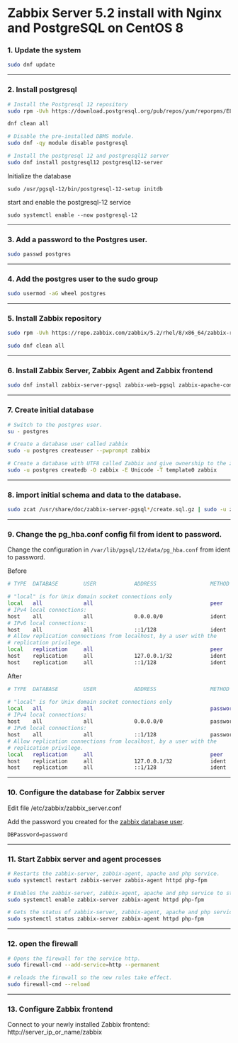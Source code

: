 # Zabbix Server 5.2 install with Nginx and PostgreSQL on CentOS 8

### 1. Update the system

```bash
sudo dnf update
```

--------

### 2. Install postgresql

```bash
# Install the Postgresql 12 repository
sudo rpm -Uvh https://download.postgresql.org/pub/repos/yum/reporpms/EL-8-x86_64/pgdg-redhat-repo-latest.noarch.rpm

dnf clean all

# Disable the pre-installed DBMS module.
sudo dnf -qy module disable postgresql

# Install the postgresql 12 and postgresql12 server
sudo dnf install postgresql12 postgresql12-server
```

Initialize the database

```
sudo /usr/pgsql-12/bin/postgresql-12-setup initdb
```

start and enable the postgresql-12 service

```
sudo systemctl enable --now postgresql-12
```

--------

### 3. Add a password to the Postgres user.

```bash
sudo passwd postgres
```

--------

### 4. Add the postgres user to the sudo group

```bash
sudo usermod -aG wheel postgres
```

--------

### 5. Install Zabbix repository

```bash
sudo rpm -Uvh https://repo.zabbix.com/zabbix/5.2/rhel/8/x86_64/zabbix-release-5.2-1.el8.noarch.rpm

sudo dnf clean all
```

--------

### 6. Install Zabbix Server, Zabbix Agent and Zabbix frontend

```bash
sudo dnf install zabbix-server-pgsql zabbix-web-pgsql zabbix-apache-conf zabbix-agent
```

--------

### 7. Create initial database

```bash
# Switch to the postgres user.
su - postgres

# Create a database user called zabbix
sudo -u postgres createuser --pwprompt zabbix

# Create a database with UTF8 called Zabbix and give ownership to the zabbix user created before
sudo -u postgres createdb -O zabbix -E Unicode -T template0 zabbix
```

--------

### 8. import initial schema and data to the database.

```bash
sudo zcat /usr/share/doc/zabbix-server-pgsql*/create.sql.gz | sudo -u zabbix psql zabbix
```

--------

### 9. Change the pg_hba.conf config fil from ident to password.

Change the configuration in `/var/lib/pgsql/12/data/pg_hba.conf` from ident to password.

Before
```bash
# TYPE  DATABASE        USER            ADDRESS                 METHOD

# "local" is for Unix domain socket connections only
local   all             all                                     peer
# IPv4 local connections:
host    all             all             0.0.0.0/0               ident
# IPv6 local connections:
host    all             all             ::1/128                 ident
# Allow replication connections from localhost, by a user with the
# replication privilege.
local   replication     all                                     peer
host    replication     all             127.0.0.1/32            ident
host    replication     all             ::1/128                 ident
```

After
```bash
# TYPE  DATABASE        USER            ADDRESS                 METHOD

# "local" is for Unix domain socket connections only
local   all             all                                     password
# IPv4 local connections:
host    all             all             0.0.0.0/0               password
# IPv6 local connections:
host    all             all             ::1/128                 password
# Allow replication connections from localhost, by a user with the
# replication privilege.
local   replication     all                                     peer
host    replication     all             127.0.0.1/32            ident
host    replication     all             ::1/128                 ident
```

------

### 10. Configure the database for Zabbix server

Edit file /etc/zabbix/zabbix_server.conf

Add the password you created for the [zabbix database user](###7.-Create-initial-database).

```
DBPassword=password
```

--------

### 11. Start Zabbix server and agent processes

```bash
# Restarts the zabbix-server, zabbix-agent, apache and php service.
sudo systemctl restart zabbix-server zabbix-agent httpd php-fpm

# Enables the zabbix-server, zabbix-agent, apache and php service to start automatically after a reboot.
sudo systemctl enable zabbix-server zabbix-agent httpd php-fpm

# Gets the status of zabbix-server, zabbix-agent, apache and php service.
sudo systemctl status zabbix-server zabbix-agent httpd php-fpm
```

--------

### 12. open the firewall

```bash
# Opens the firewall for the service http.
sudo firewall-cmd --add-service=http --permanent

# reloads the firewall so the new rules take effect.
sudo firewall-cmd --reload
```

--------

### 13. Configure Zabbix frontend

Connect to your newly installed Zabbix frontend: http://server_ip_or_name/zabbix